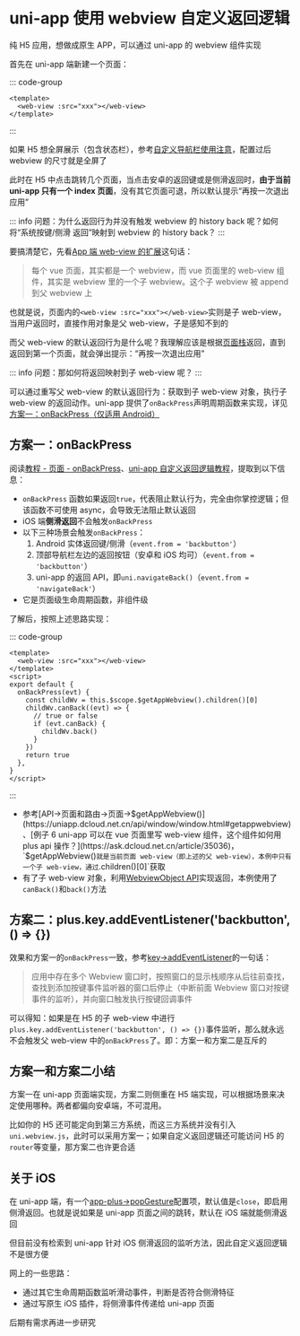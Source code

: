 # uni-app 使用 webview 自定义返回逻辑

纯 H5 应用，想做成原生 APP，可以通过 uni-app 的 webview 组件实现

首先在 uni-app 端新建一个页面：

::: code-group

```vue [pages/index/index.vue]
<template>
  <web-view :src="xxx"></web-view>
</template>
```

:::

如果 H5 想全屏展示（包含状态栏），参考[自定义导航栏使用注意](https://uniapp.dcloud.net.cn/collocation/pages.html#customnav)，配置过后 webview 的尺寸就是全屏了

此时在 H5 中点击跳转几个页面，当点击安卓的返回键或是侧滑返回时，**由于当前 uni-app 只有一个 index 页面**，没有其它页面可退，所以默认提示“再按一次退出应用”

::: info 问题：为什么返回行为并没有触发 webview 的 history back 呢？如何将“系统按键/侧滑 返回”映射到 webview 的 history back？
:::

要搞清楚它，先看[App 端 web-view 的扩展](https://uniapp.dcloud.net.cn/component/web-view.html#app%E7%AB%AFweb-view%E7%9A%84%E6%89%A9%E5%B1%95)这句话：

> 每个 vue 页面，其实都是一个 webview，而 vue 页面里的 web-view 组件，其实是 webview 里的一个子 webview。这个子 webview 被 append 到父 webview 上

也就是说，页面内的`<web-view :src="xxx"></web-view>`实则是子 web-view，当用户返回时，直接作用对象是父 web-view，子是感知不到的

而父 web-view 的默认返回行为是什么呢？我理解应该是根据[页面栈](https://uniapp.dcloud.net.cn/tutorial/page.html#%E9%A1%B5%E9%9D%A2%E6%A0%88)返回，直到返回到第一个页面，就会弹出提示：“再按一次退出应用”

::: info 问题：那如何将返回映射到子 web-view 呢？
:::

可以通过重写父 web-view 的默认返回行为：获取到子 web-view 对象，执行子 web-view 的返回动作。uni-app 提供了`onBackPress`声明周期函数来实现，详见[方案一：onBackPress（仅适用 Android）](#方案一-onbackpress-仅适用-android)

## 方案一：onBackPress

阅读[教程 - 页面 - onBackPress](https://uniapp.dcloud.net.cn/tutorial/page.html#onbackpress)、[uni-app 自定义返回逻辑教程](https://ask.dcloud.net.cn/article/35120)，提取到以下信息：

- `onBackPress` 函数如果返回`true`，代表阻止默认行为，完全由你掌控逻辑；但该函数不可使用 async，会导致无法阻止默认返回
- iOS 端**侧滑返回**不会触发`onBackPress`
- 以下三种场景会触发`onBackPress`：
  1. Android 实体返回键/侧滑（`event.from = 'backbutton'`）
  2. 顶部导航栏左边的返回按钮（安卓和 iOS 均可）（`event.from = 'backbutton'`）
  3. uni-app 的返回 API，即`uni.navigateBack()`（`event.from = 'navigateBack'`）
- 它是页面级生命周期函数，非组件级

了解后，按照上述思路实现：

::: code-group

```vue [pages/index/index.vue]
<template>
  <web-view :src="xxx"></web-view>
</template>
<script>
export default {
  onBackPress(evt) {
    const childWv = this.$scope.$getAppWebview().children()[0]
    childWv.canBack((evt) => {
      // true or false
      if (evt.canBack) {
        childWv.back()
      }
    })
    return true
  },
}
</script>
```

:::

- 参考[API->页面和路由->页面->$getAppWebview()](https://uniapp.dcloud.net.cn/api/window/window.html#getappwebview)、[例子 6 uni-app 可以在 vue 页面里写 web-view 组件，这个组件如何用 plus api 操作？](https://ask.dcloud.net.cn/article/35036)，`$getAppWebview()`就是当前页面 web-view（即上述的父 web-view），本例中只有一个子 web-view，通过`.children()[0]`获取
- 有了子 web-view 对象，利用[WebviewObject API](https://www.html5plus.org/doc/zh_cn/webview.html#plus.webview.WebviewObject)实现返回，本例使用了`canBack()`和`back()`方法

## 方案二：plus.key.addEventListener('backbutton', () => {})

效果和方案一的`onBackPress`一致，参考[key->addEventListener](https://www.html5plus.org/doc/zh_cn/key.html#plus.key.addEventListener)的一句话：

> 应用中存在多个 Webview 窗口时，按照窗口的显示栈顺序从后往前查找，查找到添加按键事件监听器的窗口后停止（中断前面 Webview 窗口对按键事件的监听），并向窗口触发执行按键回调事件

可以得知：如果是在 H5 的子 web-view 中进行`plus.key.addEventListener('backbutton', () => {})`事件监听，那么就永远不会触发父 web-view 中的`onBackPress`了。即：方案一和方案二是互斥的

## 方案一和方案二小结

方案一在 uni-app 页面端实现，方案二则侧重在 H5 端实现，可以根据场景来决定使用哪种。两者都偏向安卓端，不可混用。

比如你的 H5 还可能定向到第三方系统，而这三方系统并没有引入`uni.webview.js`，此时可以采用方案一；如果自定义返回逻辑还可能访问 H5 的`router`等变量，那方案二也许更合适

## 关于 iOS

在 uni-app 端，有一个[app-plus->popGesture](https://uniapp.dcloud.net.cn/collocation/pages.html#app-plus)配置项，默认值是`close`，即启用侧滑返回。也就是说如果是 uni-app 页面之间的跳转，默认在 iOS 端就能侧滑返回

但目前没有检索到 uni-app 针对 iOS 侧滑返回的监听方法，因此自定义返回逻辑不是很方便

网上的一些思路：

- 通过其它生命周期函数监听滑动事件，判断是否符合侧滑特征
- 通过写原生 iOS 插件，将侧滑事件传递给 uni-app 页面

后期有需求再进一步研究

